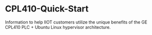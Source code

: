 # CPL410-Quick-Start
Information to help IIOT customers utilize the unique benefits of the GE CPL410 PLC + Ubuntu Linux hypervisor architecture.
